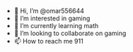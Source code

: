 - 👋 Hi, I’m @omar556644
- 👀 I’m interested in gaming
- 🌱 I’m currently learning math
- 💞️ I’m looking to collaborate on gaming
- 📫 How to reach me 911

<!---
omar556644/omar556644 is a ✨ special ✨ repository because its `README.md` (this file) appears on your GitHub profile.
You can click the Preview link to take a look at your changes.
--->
